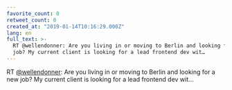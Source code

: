```yaml
---
favorite_count: 0
retweet_count: 0
created_at: "2019-01-14T10:16:29.000Z"
lang: en
full_text: >-
  RT @wellendonner: Are you living in or moving to Berlin and looking for a new
  job? My current client is looking for a lead frontend dev wit…
---
```


RT [@wellendonner](https://twitter.com/wellendonner): Are you living in or
moving to Berlin and looking for a new job? My current client is looking for a
lead frontend dev wit…
